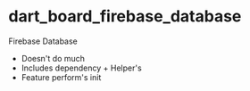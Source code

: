# dart_board_firebase_database

Firebase Database

- Doesn't do much
- Includes dependency + Helper's
- Feature perform's init

